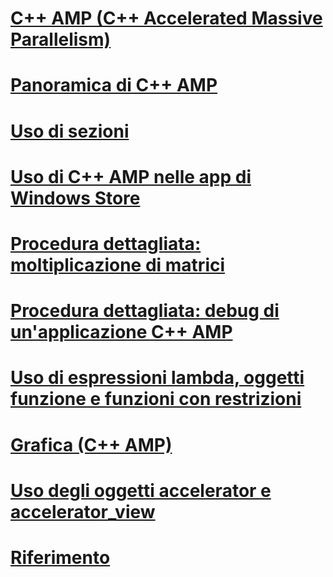 # [C++ AMP (C++ Accelerated Massive Parallelism)](cpp-amp-cpp-accelerated-massive-parallelism.md)
# [Panoramica di C++ AMP](cpp-amp-overview.md)
# [Uso di sezioni](using-tiles.md)
# [Uso di C++ AMP nelle app di Windows Store](using-cpp-amp-in-windows-store-apps.md)
# [Procedura dettagliata: moltiplicazione di matrici](walkthrough-matrix-multiplication.md)
# [Procedura dettagliata: debug di un'applicazione C++ AMP](walkthrough-debugging-a-cpp-amp-application.md)
# [Uso di espressioni lambda, oggetti funzione e funzioni con restrizioni](using-lambdas-function-objects-and-restricted-functions.md)
# [Grafica (C++ AMP)](graphics-cpp-amp.md)
# [Uso degli oggetti accelerator e accelerator_view](using-accelerator-and-accelerator-view-objects.md)
# [Riferimento](reference/toc.md)